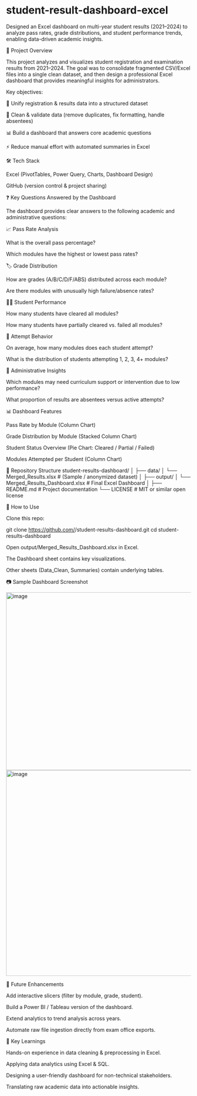 # student-result-dashboard-excel
Designed an Excel dashboard on multi-year student results (2021–2024) to analyze pass rates, grade distributions, and student performance trends, enabling data-driven academic insights.

📌 Project Overview

This project analyzes and visualizes student registration and examination results from 2021–2024.
The goal was to consolidate fragmented CSV/Excel files into a single clean dataset, and then design a professional Excel dashboard that provides meaningful insights for administrators.

Key objectives:

📂 Unify registration & results data into a structured dataset

🧹 Clean & validate data (remove duplicates, fix formatting, handle absentees)

📊 Build a dashboard that answers core academic questions

⚡ Reduce manual effort with automated summaries in Excel

🛠 Tech Stack

Excel (PivotTables, Power Query, Charts, Dashboard Design)

GitHub (version control & project sharing)

❓ Key Questions Answered by the Dashboard

The dashboard provides clear answers to the following academic and administrative questions:

📈 Pass Rate Analysis

What is the overall pass percentage?

Which modules have the highest or lowest pass rates?

🏷️ Grade Distribution

How are grades (A/B/C/D/F/ABS) distributed across each module?

Are there modules with unusually high failure/absence rates?

🧑‍🎓 Student Performance

How many students have cleared all modules?

How many students have partially cleared vs. failed all modules?

🔁 Attempt Behavior

On average, how many modules does each student attempt?

What is the distribution of students attempting 1, 2, 3, 4+ modules?

📌 Administrative Insights

Which modules may need curriculum support or intervention due to low performance?

What proportion of results are absentees versus active attempts?

📊 Dashboard Features

Pass Rate by Module (Column Chart)

Grade Distribution by Module (Stacked Column Chart)

Student Status Overview (Pie Chart: Cleared / Partial / Failed)

Modules Attempted per Student (Column Chart)

📂 Repository Structure
student-results-dashboard/
│
├── data/
│   └── Merged_Results.xlsx              # (Sample / anonymized dataset)
│
├── output/
│   └── Merged_Results_Dashboard.xlsx    # Final Excel Dashboard
│
├── README.md                            # Project documentation
└── LICENSE                              # MIT or similar open license

🚀 How to Use

Clone this repo:

git clone https://github.com/<your-username>/student-results-dashboard.git
cd student-results-dashboard


Open output/Merged_Results_Dashboard.xlsx in Excel.

The Dashboard sheet contains key visualizations.

Other sheets (Data_Clean, Summaries) contain underlying tables.

📷 Sample Dashboard Screenshot

<img width="1447" height="484" alt="image" src="https://github.com/user-attachments/assets/d66ae61c-22a9-4e3b-be6f-1da304ba06dd" />
</br>
<img width="1341" height="560" alt="image" src="https://github.com/user-attachments/assets/ddfad653-fbc4-45da-8821-7b245a9bd773" />



🔮 Future Enhancements

Add interactive slicers (filter by module, grade, student).

Build a Power BI / Tableau version of the dashboard.

Extend analytics to trend analysis across years.

Automate raw file ingestion directly from exam office exports.

📌 Key Learnings

Hands-on experience in data cleaning & preprocessing in Excel.

Applying data analytics using Excel & SQL.

Designing a user-friendly dashboard for non-technical stakeholders.

Translating raw academic data into actionable insights.
